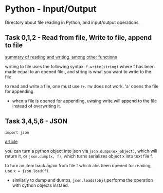 
# Python - Input/Output

Directory about file reading in Python, and input/output operations.

## Task 0,1,2 - Read from file, Write to file, append to file

[summary of reading and writing, among other functions](https://docs.python.org/3/tutorial/inputoutput.html#reading-and-writing-files)

writing to file uses the following syntax: `f.write(string)` where f has been made equal to an opened file., and string is what you want to write to the file.

to read and write a file, one must use r+. rw does not work. 'a' opens the file for appending.

- when a file is opened for appending, uwsing write will append to the file instead of overwriting it.

## Task 3,4,5,6 - JSON

`import json`

[article](https://docs.python.org/3/tutorial/inputoutput.html#saving-structured-data-with-json)


you can turn a python object into json via `json.dumps(ex_object)`, which will return it, or `json.dump(x, f)`, which turns serializes object x into text file f.

to turn an item back again from file f which ahs been opened for reading, use `x = json.load(f)`.

- similarly to dump and dumps, `json.loads(obj)`,performs the operation with oython objects instaed.

